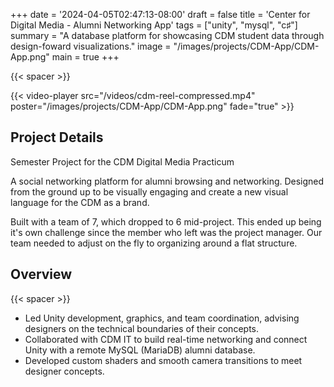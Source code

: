 +++
date = '2024-04-05T02:47:13-08:00'
draft = false
title = 'Center for Digital Media - Alumni Networking App'
tags = ["unity", "mysql", "c♯"]
summary = "A database platform for showcasing CDM student data through design-foward visualizations."
image = "/images/projects/CDM-App/CDM-App.png"
main = true
+++

{{< spacer >}}

{{< video-player src="/videos/cdm-reel-compressed.mp4" poster="/images/projects/CDM-App/CDM-App.png" fade="true" >}}

## Project Details

Semester Project for the CDM Digital Media Practicum

A social networking platform for alumni browsing and networking. Designed from the ground up to be visually engaging and create a new visual language for the CDM as a brand.

Built with a team of 7, which dropped to 6 mid-project. This ended up being it's own challenge since the member who left was the project manager. Our team needed to adjust on the fly to organizing around a flat structure.

## Overview

{{< spacer >}}

- Led Unity development, graphics, and team coordination, advising designers on the technical boundaries of their concepts.
- Collaborated with CDM IT to build real-time networking and connect Unity with a remote MySQL (MariaDB) alumni database.
- Developed custom shaders and smooth camera transitions to meet designer concepts.
